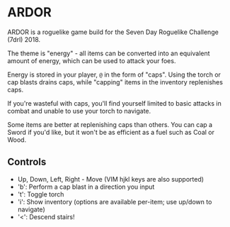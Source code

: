 # ARDOR
ARDOR is a roguelike game build for the Seven Day Roguelike Challenge (7drl) 2018.

The theme is "energy" - all items can be converted into an equivalent amount of energy, which can be used to attack your foes.

Energy is stored in your player, `@` in the form of "caps". Using the torch or cap blasts drains caps, while "capping" items in the inventory replenishes caps.

If you're wasteful with caps, you'll find yourself limited to basic attacks in combat and unable to use your torch to navigate.

Some items are better at replenishing caps than others. You can cap a Sword if you'd like, but it won't be as efficient as a fuel such as Coal or Wood.


## Controls
- Up, Down, Left, Right - Move  (VIM hjkl keys are also supported)
- 'b': Perform a cap blast in a direction you input
- 't': Toggle torch
- 'i': Show inventory (options are available per-item; use up/down to navigate)
- '<': Descend stairs!
